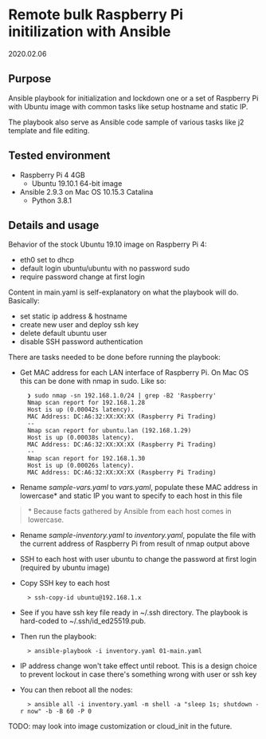 # Remote bulk Raspberry Pi initilization with Ansible
2020.02.06

## Purpose
Ansible playbook for initialization and lockdown one or a set of Raspberry Pi with Ubuntu image with common tasks like setup hostname and static IP.

The playbook also serve as Ansible code sample of various tasks like j2 template and file editing.

## Tested environment
- Raspberry Pi 4 4GB
    - Ubuntu 19.10.1 64-bit image
- Ansible 2.9.3 on Mac OS 10.15.3 Catalina
    - Python 3.8.1

## Details and usage
Behavior of the stock Ubuntu 19.10 image on Raspberry Pi 4:
- eth0 set to dhcp
- default login ubuntu/ubuntu with no password sudo
- require password change at first login

Content in main.yaml is self-explanatory on what the playbook will do.
Basically:
- set static ip address & hostname
- create new user and deploy ssh key
- delete default ubuntu user
- disable SSH password authentication

There are tasks needed to be done before running the playbook:
- Get MAC address for each LAN interface of Raspberry Pi. On Mac OS this can be done with nmap in sudo. Like so:

        ❯ sudo nmap -sn 192.168.1.0/24 | grep -B2 'Raspberry'
        Nmap scan report for 192.168.1.28
        Host is up (0.00042s latency).
        MAC Address: DC:A6:32:XX:XX:XX (Raspberry Pi Trading)
        --
        Nmap scan report for ubuntu.lan (192.168.1.29)
        Host is up (0.00038s latency).
        MAC Address: DC:A6:32:XX:XX:XX (Raspberry Pi Trading)
        --
        Nmap scan report for 192.168.1.30
        Host is up (0.00026s latency).
        MAC Address: DC:A6:32:XX:XX:XX (Raspberry Pi Trading)

- Rename *sample-vars.yaml* to *vars.yaml*, populate these MAC address in lowercase\* and static IP you want to specify to each host in this file

> \* Because facts gathered by Ansible from each host comes in lowercase.

- Rename *sample-inventory.yaml* to *inventory.yaml*, populate the file with the current address of Raspberry Pi from result of nmap output above

- SSH to each host with user ubuntu to change the password at first login (required by ubuntu image)

- Copy SSH key to each host

        > ssh-copy-id ubuntu@192.168.1.x

- See if you have ssh key file ready in ~/.ssh directory. The playbook is hard-coded to ~/.ssh/id_ed25519.pub.

- Then run the playbook:

        > ansible-playbook -i inventory.yaml 01-main.yaml

- IP address change won't take effect until reboot. This is a design choice to prevent lockout in case there's something wrong with user or ssh key 

- You can then reboot all the nodes:

        > ansible all -i inventory.yaml -m shell -a "sleep 1s; shutdown -r now" -b -B 60 -P 0

TODO: may look into image customization or cloud_init in the future.